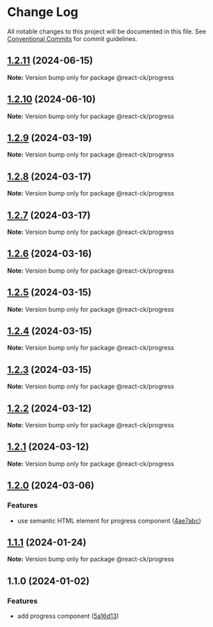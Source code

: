 # Change Log

All notable changes to this project will be documented in this file.
See [Conventional Commits](https://conventionalcommits.org) for commit guidelines.

## [1.2.11](https://github.com/abelflopes/react-ck/compare/@react-ck/progress@1.2.10...@react-ck/progress@1.2.11) (2024-06-15)

**Note:** Version bump only for package @react-ck/progress





## [1.2.10](https://github.com/abelflopes/react-ck/compare/@react-ck/progress@1.2.9...@react-ck/progress@1.2.10) (2024-06-10)

**Note:** Version bump only for package @react-ck/progress





## [1.2.9](https://github.com/abelflopes/react-ck/compare/@react-ck/progress@1.2.8...@react-ck/progress@1.2.9) (2024-03-19)

**Note:** Version bump only for package @react-ck/progress





## [1.2.8](https://github.com/abelflopes/react-ck/compare/@react-ck/progress@1.2.7...@react-ck/progress@1.2.8) (2024-03-17)

**Note:** Version bump only for package @react-ck/progress





## [1.2.7](https://github.com/abelflopes/react-ck/compare/@react-ck/progress@1.2.6...@react-ck/progress@1.2.7) (2024-03-17)

**Note:** Version bump only for package @react-ck/progress





## [1.2.6](https://github.com/abelflopes/react-ck/compare/@react-ck/progress@1.2.5...@react-ck/progress@1.2.6) (2024-03-16)

**Note:** Version bump only for package @react-ck/progress





## [1.2.5](https://github.com/abelflopes/react-ck/compare/@react-ck/progress@1.2.4...@react-ck/progress@1.2.5) (2024-03-15)

**Note:** Version bump only for package @react-ck/progress





## [1.2.4](https://github.com/abelflopes/react-ck/compare/@react-ck/progress@1.2.3...@react-ck/progress@1.2.4) (2024-03-15)

**Note:** Version bump only for package @react-ck/progress





## [1.2.3](https://github.com/abelflopes/react-ck/compare/@react-ck/progress@1.2.2...@react-ck/progress@1.2.3) (2024-03-15)

**Note:** Version bump only for package @react-ck/progress





## [1.2.2](https://github.com/abelflopes/react-ck/compare/@react-ck/progress@1.2.1...@react-ck/progress@1.2.2) (2024-03-12)

**Note:** Version bump only for package @react-ck/progress





## [1.2.1](https://github.com/abelflopes/react-ck/compare/@react-ck/progress@1.2.0...@react-ck/progress@1.2.1) (2024-03-12)

**Note:** Version bump only for package @react-ck/progress





## [1.2.0](https://github.com/abelflopes/react-ck/compare/@react-ck/progress@1.1.1...@react-ck/progress@1.2.0) (2024-03-06)


### Features

* use semantic HTML element for progress component ([4ae7abc](https://github.com/abelflopes/react-ck/commit/4ae7abcb202e6a3fd21a359c7a2fc326f4224cfd))



## [1.1.1](https://github.com/abelflopes/react-ck/compare/@react-ck/progress@1.1.0...@react-ck/progress@1.1.1) (2024-01-24)

**Note:** Version bump only for package @react-ck/progress





## 1.1.0 (2024-01-02)


### Features

* add progress component ([5a16d13](https://github.com/abelflopes/react-ck/commit/5a16d1325b71616cc7e24973e76ada26ce58720d))

